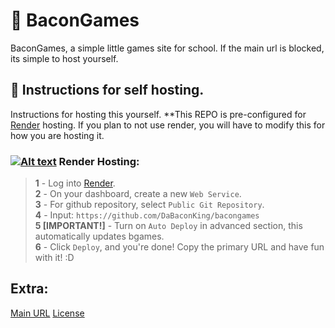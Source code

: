 # 🥓 BaconGames
BaconGames, a simple little games site for school.
If the main url is blocked, its simple to host yourself.

## 📜 Instructions for self hosting.
Instructions for hosting this yourself.
**This REPO is pre-configured for [Render](https://render.com/) hosting. If you plan to not use render, you will have to modify this for how you are hosting it.
### <a href="https://render.com"><img src="https://cdn-baconbirdheadv2.onrender.com/main/misc/gitMD/bacongames/rLOGO.svg" alt="Alt text"></a> Render Hosting:
> **1** - Log into [Render](https://render.com/).  
> **2** - On your dashboard, create a new `Web Service`.  
> **3** - For github repository, select `Public Git Repository`.  
> **4** - Input: `https://github.com/DaBaconKing/bacongames`  
> **5 [IMPORTANT!]** - Turn on `Auto Deploy` in advanced section, this automatically updates bgames.  
> **6** - Click `Deploy`, and you're done! Copy the primary URL and have fun with it! :D

## Extra:
[Main URL](https://bacongames-v2.onrender.com)
[License](https://github.com/DaBaconKing/bacongames/blob/main/LICENSE)
